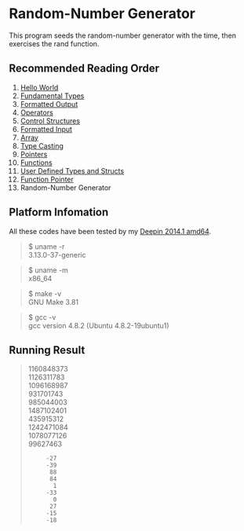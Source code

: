 # Random-Number Generator

This program seeds the random-number generator with the time, then exercises the rand function.

##	Recommended Reading Order

1.	[Hello World][hello]
2.	[Fundamental Types][types]
3.	[Formatted Output][wprintf]
4.	[Operators][operators]
5.	[Control Structures][ctrl]
6.	[Formatted Input][wscanf]
7.	[Array][array]
8.	[Type Casting][cast]
9.	[Pointers][ptr]
10.	[Functions][func]
11.	[User Defined Types and Structs][struct]
12.	[Function Pointer][fp]
13.	Random-Number Generator

##	Platform Infomation

All these codes have been tested by my [Deepin 2014.1 amd64][deepin].

>	$ uname -r  
>	3.13.0-37-generic

>	$ uname -m  
>	x86_64

>	$ make -v  
>	GNU Make 3.81

>	$ gcc -v  
>	gcc version 4.8.2 (Ubuntu 4.8.2-19ubuntu1) 

##	Running Result

>	1160848373  
>	1126311783  
>	1096168987  
>	 931701743  
>	 985044003  
>	1487102401  
>	 435915312  
>	1242471084  
>	1078077126  
>	  99627463  
>	  
>	       -27  
>	       -39  
>	        88  
>	        84  
>	         1  
>	       -33  
>	         0  
>	        27  
>	       -15  
>	       -18  
  

[hello]:  https://github.com/Rholais/learn-c/tree/master/hello "learn-c/hello at master"
[types]:  https://github.com/Rholais/learn-c/tree/master/types "learn-c/types at master"
[wprintf]:  https://github.com/Rholais/learn-c/tree/master/wprintf "learn-c/wprintf at master"
[operators]:  https://github.com/Rholais/learn-c/tree/master/operators "learn-c/operators at master"
[ctrl]: https://github.com/Rholais/learn-c/tree/master/ctrl-structures "learn-c/ctrl-structures at master"
[wscanf]: https://github.com/Rholais/learn-c/tree/master/wscanf "learn-c/wscanf at master"
[array]:  https://github.com/Rholais/learn-c/tree/master/array "learn-c/array at master"
[cast]: https://github.com/Rholais/learn-c/tree/master/cast "learn-c/cast at master"
[ptr]: https://github.com/Rholais/learn-c/tree/master/ptr "learn-c/ptr at master"
[func]: https://github.com/Rholais/learn-c/tree/master/func "learn-c/func at master"
[struct]: https://github.com/Rholais/learn-c/tree/master/struct "learn-c/struct at master"
[fp]: https://github.com/Rholais/learn-c/tree/master/fp "learn-c/fp at master"
[rand]: https://github.com/Rholais/learn-c/tree/master/rand "learn-c/fp at rand"

[deepin]: http://cdimage.linuxdeepin.com/releases/2014.1/deepin_2014.1_amd64.iso "deepin_2014.1_amd64.iso"

